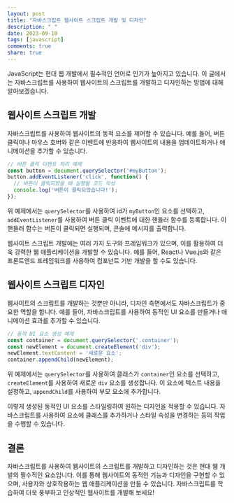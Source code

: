 ```yaml
---
layout: post
title: "자바스크립트 웹사이트 스크립트 개발 및 디자인"
description: " "
date: 2023-09-10
tags: [javascript]
comments: true
share: true
---
```


JavaScript는 현대 웹 개발에서 필수적인 언어로 인기가 높아지고 있습니다. 이 글에서는 자바스크립트를 사용하여 웹사이트의 스크립트를 개발하고 디자인하는 방법에 대해 알아보겠습니다.

## 웹사이트 스크립트 개발

자바스크립트를 사용하여 웹사이트의 동적 요소를 제어할 수 있습니다. 예를 들어, 버튼 클릭이나 마우스 호버와 같은 이벤트에 반응하여 웹사이트의 내용을 업데이트하거나 애니메이션을 추가할 수 있습니다.

```javascript
// 버튼 클릭 이벤트 처리 예제
const button = document.querySelector('#myButton');
button.addEventListener('click', function() {
  // 버튼이 클릭되었을 때 실행될 코드 작성
  console.log('버튼이 클릭되었습니다!');
});
```

위 예제에서는 `querySelector`를 사용하여 id가 `myButton`인 요소를 선택하고, `addEventListener`를 사용하여 버튼 클릭 이벤트에 대한 핸들러 함수를 등록합니다. 이 핸들러 함수는 버튼이 클릭되면 실행되며, 콘솔에 메시지를 출력합니다.

웹사이트 스크립트 개발에는 여러 가지 도구와 프레임워크가 있으며, 이를 활용하여 더욱 강력한 웹 애플리케이션을 개발할 수 있습니다. 예를 들어, React나 Vue.js와 같은 프론트엔드 프레임워크를 사용하여 컴포넌트 기반 개발을 할 수도 있습니다.

## 웹사이트 스크립트 디자인

웹사이트의 스크립트를 개발하는 것뿐만 아니라, 디자인 측면에서도 자바스크립트가 중요한 역할을 합니다. 예를 들어, 자바스크립트를 사용하여 동적인 UI 요소를 만들거나 애니메이션 효과를 추가할 수 있습니다.

```javascript
// 동적 UI 요소 생성 예제
const container = document.querySelector('.container');
const newElement = document.createElement('div');
newElement.textContent = '새로운 요소';
container.appendChild(newElement);
```

위 예제에서는 `querySelector`를 사용하여 클래스가 `container`인 요소를 선택하고, `createElement`를 사용하여 새로운 `div` 요소를 생성합니다. 이 요소에 텍스트 내용을 설정하고, `appendChild`를 사용하여 부모 요소에 추가합니다.

이렇게 생성된 동적인 UI 요소를 스타일링하여 원하는 디자인을 적용할 수 있습니다. 자바스크립트를 사용하여 요소에 클래스를 추가하거나 스타일 속성을 변경하는 등의 작업을 수행할 수 있습니다.

## 결론

자바스크립트를 사용하여 웹사이트의 스크립트를 개발하고 디자인하는 것은 현대 웹 개발의 필수적인 요소입니다. 이를 통해 웹사이트의 동적인 기능과 디자인을 구현할 수 있으며, 사용자와 상호작용하는 웹 애플리케이션을 만들 수 있습니다. 자바스크립트를 학습하여 더욱 풍부하고 인상적인 웹사이트를 개발해 보세요!
